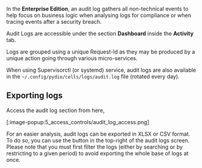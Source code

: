 In the **Enterprise Edition**, an audit log gathers all non-technical events to help focus on business logic when analysing logs for compliance or when tracing events after a security breach.

Audit Logs are accessible under the section **Dashboard** inside the **Activity** tab.

Logs are grouped using a unique Request-Id as they may be produced by a unique action going through various micro-services.

When using Supervisorctl (or systemd) service, audit logs are also available in the `~/.config/pydio/cells/logs/audit.log` file (rotated every day).

## Exporting logs

Access the audit log section from here,

[:image-popup:5_access_controls/audit_log_access.png]

For an easier analysis, audit logs can be exported in XLSX or CSV format.  
To do so, you can use the button in the top-right of the audit logs screen. Please note that you must first filter the logs (either by searching or by restricting to a given period) to avoid exporting the whole base of logs at once.
